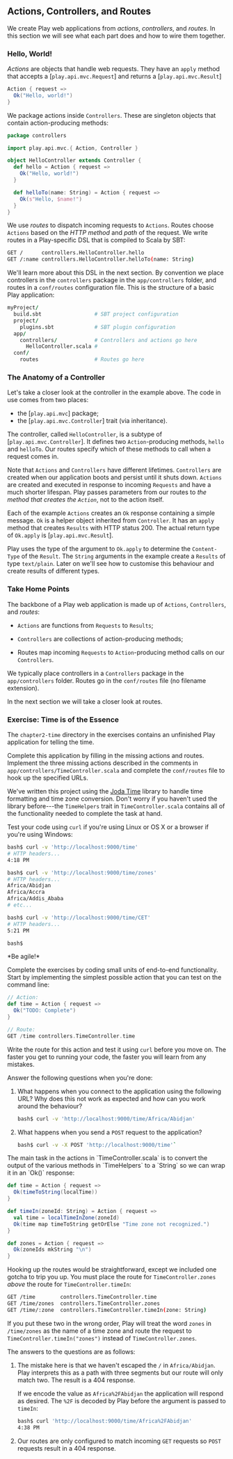 ## Actions, Controllers, and Routes

We create Play web applications from *actions*, *controllers*, and *routes*.
In this section we will see what each part does and how to wire them together.

### Hello, World!

*Actions* are objects that handle web requests.
They have an `apply` method that accepts a [`play.api.mvc.Request`]
and returns a [`play.api.mvc.Result`]

~~~ scala
Action { request =>
  Ok("Hello, world!")
}
~~~

We package actions inside `Controllers`.
These are singleton objects that contain action-producing methods:

~~~ scala
package controllers

import play.api.mvc.{ Action, Controller }

object HelloController extends Controller {
  def hello = Action { request =>
    Ok("Hello, world!")
  }

  def helloTo(name: String) = Action { request =>
    Ok(s"Hello, $name!")
  }
}
~~~

We use *routes* to dispatch incoming requests to `Actions`.
Routes choose `Actions` based on the *HTTP method* and *path* of the request.
We write routes in a Play-specific DSL that is compiled to Scala by SBT:

~~~ bash
GET /      controllers.HelloController.hello
GET /:name controllers.HelloController.helloTo(name: String)
~~~

We'll learn more about this DSL in the next section.
By convention we place controllers in the `controllers` package
in the `app/controllers` folder, and routes in a `conf/routes` configuration file.
This is the structure of a basic Play application:

~~~ coffee
myProject/
  build.sbt                 # SBT project configuration
  project/
    plugins.sbt             # SBT plugin configuration
  app/
    controllers/            # Controllers and actions go here
      HelloController.scala #
  conf/
    routes                  # Routes go here
~~~

### The Anatomy of a Controller

Let's take a closer look at the controller in the example above.
The code in use comes from two places:

 - the [`play.api.mvc`] package;
 - the [`play.api.mvc.Controller`] trait (via inheritance).

The controller, called `HelloController`, is a subtype of [`play.api.mvc.Controller`].
It defines two `Action`-producing methods, `hello` and `helloTo`.
Our routes specify which of these methods to call when a request comes in.

Note that `Actions` and `Controllers` have different lifetimes.
`Controllers` are created when our application boots and persist until it shuts down.
`Actions` are created and executed in response to incoming `Requests` and have a much shorter lifespan.
Play passes parameters from our routes to *the method that creates the `Action`*,
not to the action itself.

Each of the example `Actions` creates an `Ok` response containing a simple message.
`Ok` is a helper object inherited from `Controller`.
It has an `apply` method  that creates `Results` with HTTP status 200.
The actual return type of `Ok.apply` is [`play.api.mvc.Result`].

Play uses the type of the argument to `Ok.apply` to determine the `Content-Type` of the `Result`.
The `String` arguments in the example create a `Results` of type `text/plain`.
Later on we'll see how to customise this behaviour and create results of different types.


### Take Home Points

The backbone of a Play web application is made up of `Actions`, `Controllers`, and *routes*:

 - `Actions` are functions from `Requests` to `Results`;

 - `Controllers` are collections of action-producing methods;

 - Routes map incoming `Requests` to `Action`-producing method calls on our `Controllers`.

We typically place controllers in a `Controllers` package in the `app/controllers` folder.
Routes go in the `conf/routes` file (no filename extension).

In the next section we will take a closer look at routes.


### Exercise: Time is of the Essence

The `chapter2-time` directory in the exercises contains
an unfinished Play application for telling the time.

Complete this application by filling in the missing actions and routes.
Implement the three missing actions described
in the comments in `app/controllers/TimeController.scala`
and complete the `conf/routes` file to hook up the specified URLs.

We've written this project using the [Joda Time](link-joda-time) library
to handle time formatting and time zone conversion.
Don't worry if you haven't used the library before---the `TimeHelpers` trait
in `TimeController.scala` contains all of the functionality needed
to complete the task at hand.

Test your code using `curl` if you're using Linux or OS X
or a browser if you're using Windows:

~~~ bash
bash$ curl -v 'http://localhost:9000/time'
# HTTP headers...
4:18 PM

bash$ curl -v 'http://localhost:9000/time/zones'
# HTTP headers...
Africa/Abidjan
Africa/Accra
Africa/Addis_Ababa
# etc...

bash$ curl -v 'http://localhost:9000/time/CET'
# HTTP headers...
5:21 PM

bash$
~~~

<div class="callout callout-info">
*Be agile!*

Complete the exercises by coding small units of end-to-end functionality.
Start by implementing the simplest possible action that you can test on the command line:

~~~ scala
// Action:
def time = Action { request =>
  Ok("TODO: Complete")
}

// Route:
GET /time controllers.TimeController.time
~~~

Write the route for this action and test it using `curl` before you move on.
The faster you get to running your code, the faster you will learn from any mistakes.
</div>

Answer the following questions when you're done:

1. What happens when you connect to the application using the following URL?
Why does this not work as expected and how can you work around the behaviour?

    ~~~ bash
    bash$ curl -v 'http://localhost:9000/time/Africa/Abidjan'
    ~~~

2. What happens when you send a `POST` request to the application?

    ~~~ bash
    bash$ curl -v -X POST 'http://localhost:9000/time'`
    ~~~

<div class="solution">
The main task in the actions in `TimeController.scala` is
to convert the output of the various methods in `TimeHelpers` to a `String`
so we can wrap it in an `Ok()` response:

~~~ scala
def time = Action { request =>
  Ok(timeToString(localTime))
}

def timeIn(zoneId: String) = Action { request =>
  val time = localTimeInZone(zoneId)
  Ok(time map timeToString getOrElse "Time zone not recognized.")
}

def zones = Action { request =>
  Ok(zoneIds mkString "\n")
}
~~~

Hooking up the routes would be straightforward,
except we included one gotcha to trip you up.
You must place the route for `TimeController.zones`
*above* the route for `TimeController.timeIn`:

~~~ bash
GET /time        controllers.TimeController.time
GET /time/zones  controllers.TimeController.zones
GET /time/:zone  controllers.TimeController.timeIn(zone: String)
~~~

If you put these two in the wrong order,
Play will treat the word `zones` in `/time/zones`
as the name of a time zone and route the request to `TimeController.timeIn("zones")`
instead of `TimeController.zones`.

The answers to the questions are as follows:

1.  The mistake here is that we haven't escaped the `/` in `Africa/Abidjan`.
    Play interprets this as a path with three segments but our route will only match two.
    The result is a 404 response.

    If we encode the value as `Africa%2FAbidjan` the application will respond as desired.
    The `%2F` is decoded by Play before the argument is passed to `timeIn`:

    ~~~ bash
    bash$ curl 'http://localhost:9000/time/Africa%2FAbidjan'
    4:38 PM
    ~~~

2.  Our routes are only configured to match incoming `GET` requests
    so `POST` requests result in a 404 response.
</div>

